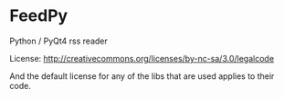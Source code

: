 FeedPy
======

Python / PyQt4 rss reader

License: http://creativecommons.org/licenses/by-nc-sa/3.0/legalcode

And the default license for any of the libs that are used applies to their code.